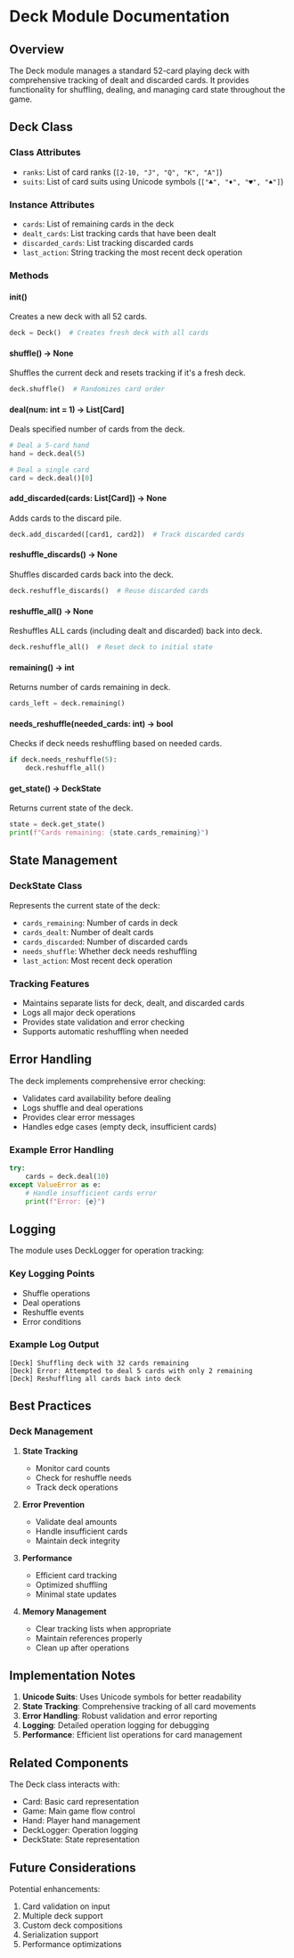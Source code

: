 # Deck Module Documentation

## Overview
The Deck module manages a standard 52-card playing deck with comprehensive tracking of dealt and discarded cards. It provides functionality for shuffling, dealing, and managing card state throughout the game.

## Deck Class

### Class Attributes
- `ranks`: List of card ranks (`[2-10, "J", "Q", "K", "A"]`)
- `suits`: List of card suits using Unicode symbols (`["♣", "♦", "♥", "♠"]`)

### Instance Attributes
- `cards`: List of remaining cards in the deck
- `dealt_cards`: List tracking cards that have been dealt
- `discarded_cards`: List tracking discarded cards
- `last_action`: String tracking the most recent deck operation

### Methods

#### __init__()
Creates a new deck with all 52 cards.

```python
deck = Deck()  # Creates fresh deck with all cards
```

#### shuffle() -> None
Shuffles the current deck and resets tracking if it's a fresh deck.

```python
deck.shuffle()  # Randomizes card order
```

#### deal(num: int = 1) -> List[Card]
Deals specified number of cards from the deck.

```python
# Deal a 5-card hand
hand = deck.deal(5)

# Deal a single card
card = deck.deal()[0]
```

#### add_discarded(cards: List[Card]) -> None
Adds cards to the discard pile.

```python
deck.add_discarded([card1, card2])  # Track discarded cards
```

#### reshuffle_discards() -> None
Shuffles discarded cards back into the deck.

```python
deck.reshuffle_discards()  # Reuse discarded cards
```

#### reshuffle_all() -> None
Reshuffles ALL cards (including dealt and discarded) back into deck.

```python
deck.reshuffle_all()  # Reset deck to initial state
```

#### remaining() -> int
Returns number of cards remaining in deck.

```python
cards_left = deck.remaining()
```

#### needs_reshuffle(needed_cards: int) -> bool
Checks if deck needs reshuffling based on needed cards.

```python
if deck.needs_reshuffle(5):
    deck.reshuffle_all()
```

#### get_state() -> DeckState
Returns current state of the deck.

```python
state = deck.get_state()
print(f"Cards remaining: {state.cards_remaining}")
```

## State Management

### DeckState Class
Represents the current state of the deck:
- `cards_remaining`: Number of cards in deck
- `cards_dealt`: Number of dealt cards
- `cards_discarded`: Number of discarded cards
- `needs_shuffle`: Whether deck needs reshuffling
- `last_action`: Most recent deck operation

### Tracking Features
- Maintains separate lists for deck, dealt, and discarded cards
- Logs all major deck operations
- Provides state validation and error checking
- Supports automatic reshuffling when needed

## Error Handling

The deck implements comprehensive error checking:
- Validates card availability before dealing
- Logs shuffle and deal operations
- Provides clear error messages
- Handles edge cases (empty deck, insufficient cards)

### Example Error Handling
```python
try:
    cards = deck.deal(10)
except ValueError as e:
    # Handle insufficient cards error
    print(f"Error: {e}")
```

## Logging

The module uses DeckLogger for operation tracking:

### Key Logging Points
- Shuffle operations
- Deal operations
- Reshuffle events
- Error conditions

### Example Log Output
```
[Deck] Shuffling deck with 32 cards remaining
[Deck] Error: Attempted to deal 5 cards with only 2 remaining
[Deck] Reshuffling all cards back into deck
```

## Best Practices

### Deck Management
1. **State Tracking**
   - Monitor card counts
   - Check for reshuffle needs
   - Track deck operations

2. **Error Prevention**
   - Validate deal amounts
   - Handle insufficient cards
   - Maintain deck integrity

3. **Performance**
   - Efficient card tracking
   - Optimized shuffling
   - Minimal state updates

4. **Memory Management**
   - Clear tracking lists when appropriate
   - Maintain references properly
   - Clean up after operations

## Implementation Notes

1. **Unicode Suits**: Uses Unicode symbols for better readability
2. **State Tracking**: Comprehensive tracking of all card movements
3. **Error Handling**: Robust validation and error reporting
4. **Logging**: Detailed operation logging for debugging
5. **Performance**: Efficient list operations for card management

## Related Components

The Deck class interacts with:
- Card: Basic card representation
- Game: Main game flow control
- Hand: Player hand management
- DeckLogger: Operation logging
- DeckState: State representation

## Future Considerations

Potential enhancements:
1. Card validation on input
2. Multiple deck support
3. Custom deck compositions
4. Serialization support
5. Performance optimizations 